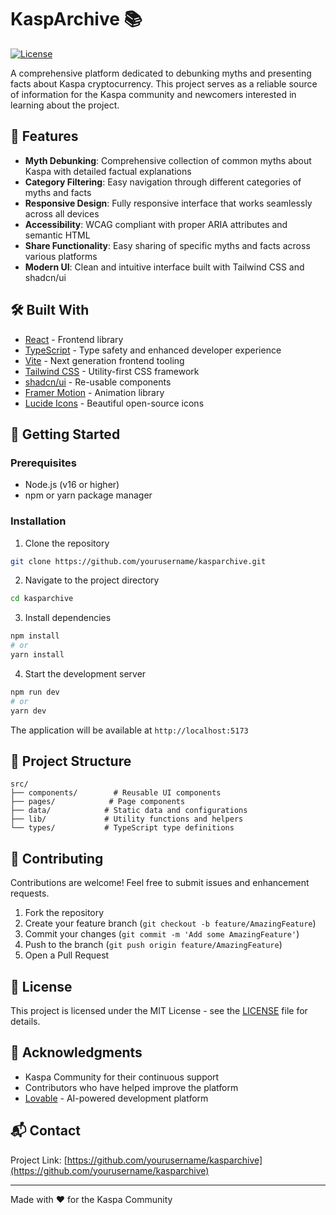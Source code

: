 # KaspArchive 📚

[![License](https://img.shields.io/badge/license-MIT-blue.svg)](LICENSE)

A comprehensive platform dedicated to debunking myths and presenting facts about Kaspa cryptocurrency. This project serves as a reliable source of information for the Kaspa community and newcomers interested in learning about the project.

## 🌟 Features

- **Myth Debunking**: Comprehensive collection of common myths about Kaspa with detailed factual explanations
- **Category Filtering**: Easy navigation through different categories of myths and facts
- **Responsive Design**: Fully responsive interface that works seamlessly across all devices
- **Accessibility**: WCAG compliant with proper ARIA attributes and semantic HTML
- **Share Functionality**: Easy sharing of specific myths and facts across various platforms
- **Modern UI**: Clean and intuitive interface built with Tailwind CSS and shadcn/ui

## 🛠️ Built With

- [React](https://reactjs.org/) - Frontend library
- [TypeScript](https://www.typescriptlang.org/) - Type safety and enhanced developer experience
- [Vite](https://vitejs.dev/) - Next generation frontend tooling
- [Tailwind CSS](https://tailwindcss.com/) - Utility-first CSS framework
- [shadcn/ui](https://ui.shadcn.com/) - Re-usable components
- [Framer Motion](https://www.framer.com/motion/) - Animation library
- [Lucide Icons](https://lucide.dev/) - Beautiful open-source icons

## 🚀 Getting Started

### Prerequisites

- Node.js (v16 or higher)
- npm or yarn package manager

### Installation

1. Clone the repository
```bash
git clone https://github.com/yourusername/kasparchive.git
```

2. Navigate to the project directory
```bash
cd kasparchive
```

3. Install dependencies
```bash
npm install
# or
yarn install
```

4. Start the development server
```bash
npm run dev
# or
yarn dev
```

The application will be available at `http://localhost:5173`

## 🎯 Project Structure

```
src/
├── components/        # Reusable UI components
├── pages/            # Page components
├── data/            # Static data and configurations
├── lib/             # Utility functions and helpers
└── types/           # TypeScript type definitions
```

## 🤝 Contributing

Contributions are welcome! Feel free to submit issues and enhancement requests.

1. Fork the repository
2. Create your feature branch (`git checkout -b feature/AmazingFeature`)
3. Commit your changes (`git commit -m 'Add some AmazingFeature'`)
4. Push to the branch (`git push origin feature/AmazingFeature`)
5. Open a Pull Request

## 📝 License

This project is licensed under the MIT License - see the [LICENSE](LICENSE) file for details.

## 🙏 Acknowledgments

- Kaspa Community for their continuous support
- Contributors who have helped improve the platform
- [Lovable](https://lovable.dev) - AI-powered development platform

## 📬 Contact

Project Link: [https://github.com/yourusername/kasparchive](https://github.com/yourusername/kasparchive)

---
Made with ❤️ for the Kaspa Community